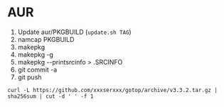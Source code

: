 # AUR

1.  Update aur/PKGBUILD (`update.sh TAG`)
2.  namcap PKGBUILD
3.  makepkg
4.  makepkg -g
5.  makepkg --printsrcinfo \> .SRCINFO
6.  git commit -a
7.  git push

```
curl -L https://github.com/xxxserxxx/gotop/archive/v3.3.2.tar.gz | sha256sum | cut -d ' ' -f 1
```

